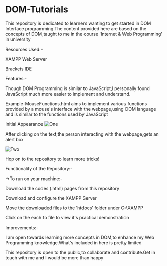 # DOM-Tutorials

This repository is dedicated to learners wanting to get started in DOM Interface programming.The content provided here are based on the concepts of DOM,taught to me in the course 'Internet & Web Programming' in university

Resources Used:-

XAMPP Web Server

Brackets IDE

Features:-

Though DOM Programming is similar to JavaScript,I personally found JavaScript much more easier to implement and understand.

Example-MouseFunctions.html aims to implement various functions provided by a mouse's interface with the webpage,using DOM language and is similar to the functions used by JavaScript

Initial Appearance
![One](https://user-images.githubusercontent.com/77625109/121888605-d24aa480-cd35-11eb-9749-878529c054e5.png)

After clicking on the text,the person interacting with the webpage,gets an alert box

![Two](https://user-images.githubusercontent.com/77625109/121889518-f5298880-cd36-11eb-94e0-193619b7cbfa.png)

Hop on to the repository to learn more tricks!

Functionality of the Repository:-

->To run on your machine:-

Download the codes (.html) pages from this repository

Download and configure the XAMPP Server

Move the downloaded files to the 'htdocs' folder under C:\XAMPP

Click on the each to file to view it's practical demonstration


Improvements:-

I am open towards learning more concepts in DOM,to enhance my Web Programming knowledge.What's included in here is pretty limited

This repository is open to the public,to collaborate and contribute.Get in touch with me and I would be more than happy 





